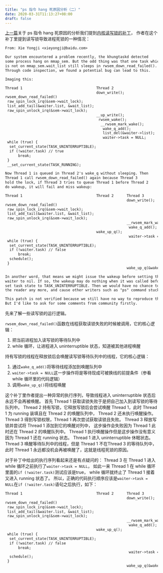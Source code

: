 ```yaml
---
title: "ps 指令 hang 死原因分析（二）"
date: 2020-03-31T11:13:27+08:00
draft: false
---
```


[上一篇](https://www.coderatwork.cn/posts/analysis-of-ps-hang-01/)关于 ps 指令 hang 死原因的分析我们提到[内核读写锁的补丁](https://lore.kernel.org/patchwork/patch/1018850/)，
作者在这个补丁里提到读写锁导致进程死锁的一种情况：

```txt
From: Xie Yongji <xieyongji@baidu.com>

Our system encountered a problem recently, the khungtaskd detected
some process hang on mmap_sem. But the odd thing was that one task which
is not on mmap_sem.wait_list still sleeps in rwsem_down_read_failed().
Through code inspection, we found a potential bug can lead to this.

Imaging this:

Thread 1                                  Thread 2
                                          down_write();
rwsem_down_read_failed()
 raw_spin_lock_irq(&sem->wait_lock);
 list_add_tail(&waiter.list, &wait_list);
 raw_spin_unlock_irq(&sem->wait_lock);
                                          __up_write();
                                           rwsem_wake();
                                            __rwsem_mark_wake();
                                             wake_q_add();
                                             list_del(&waiter->list);
                                             waiter->task = NULL;
 while (true) {
  set_current_state(TASK_UNINTERRUPTIBLE);
  if (!waiter.task) // true
      break;
 }
 __set_current_state(TASK_RUNNING);

Now Thread 1 is queued in Thread 2's wake_q without sleeping. Then
Thread 1 call rwsem_down_read_failed() again because Thread 3
hold the lock, if Thread 3 tries to queue Thread 1 before Thread 2
do wakeup, it will fail and miss wakeup:

Thread 1                                  Thread 2      Thread 3
                                                        down_write();
rwsem_down_read_failed()
 raw_spin_lock_irq(&sem->wait_lock);
 list_add_tail(&waiter.list, &wait_list);
 raw_spin_unlock_irq(&sem->wait_lock);
                                                        __rwsem_mark_wake();
                                                         wake_q_add();
                                          wake_up_q();
                                                         waiter->task = NULL;
 while (true) {
  set_current_state(TASK_UNINTERRUPTIBLE);
  if (!waiter.task) // false
      break;
  schedule();
 }
                                                        wake_up_q(&wake_q);

In another word, that means we might issue the wakeup before setting the reader
waiter to nil. If so, the wakeup may do nothing when it was called before reader
set task state to TASK_UNINTERRUPTIBLE. Then we would have no chance to wake up
the reader any more, and cause other writers such as "ps" command stuck on it.

This patch is not verified because we still have no way to reproduce the problem.
But I'd like to ask for some comments from community firstly.
```

先来了解一些读写锁的运行逻辑。

`rwsem_down_read_failed()`函数在线程获取读锁失败的时候被调用，它的核心逻辑：

1. 把当前进程加入读写锁的等待队列中
2. while 循环，让进程进入 uninterruptible 状态，知道被其他进程唤醒

持有写锁的线程在释放锁后会唤醒读写锁等待队列中的线程，它的核心逻辑：

1. 通过`wake_q_add()`将等待线程添加到唤醒队列中
2. `waiter->task = NULL`这一步操作将是等待现成可被换线的前提条件（参看 while 循环里的代码逻辑）
3. 调用`wake_up_q()`将线程唤醒

这个补丁里作者提出一种异常的执行序列，导致线程进入 uninterruptible 状态后永远不会再被唤醒。
首先 Thread 1 获取读锁失败于是把自己加入到读写锁的等待队列中。
Thread 2 持有写锁，它释放写锁后会尝试唤醒 Thread 1，此时 Thread 1 为 running 装填且在 Thread 2 的唤醒队列中，
Thread 2 还未执行唤醒操作。
Thread 3 得到写锁权限，Thread 1 再次尝试获取读锁且失败。
Thread 3 释放写锁并尝试将 Thread 1 添加到它的唤醒对列中，
这步操作会失败因为 Thread 1 此时还在 Thread 2 的唤醒队列中。
Thread 1 执行唤醒操作但是这步操作没有意义因为 Thread 1 还在 running 状态。
Thread 1 进入 uninterruptible 休眠状态。
Thread 3 唤醒等待队列中的线程，但是 Thread 1 不在Thread 3 的等待队列中，
此时 Thread 1 永远都没机会再被唤醒了，这就是线程死锁的原因。

对于补丁中给出的执行序列看起来还是有点疑问的：
Thread 3 在 Thread 1 进入 while 循环之前执行了`waiter->task = NULL`，
如此一来 Thread 1 在 while 循环里面的`if (!waiter.task)`测试应该是true，
while 循环就终止了 Thread 1 接着又进入 running 状态了。
所以，正确的代码执行顺序应该是`waiter->task = NULL`在`if (!waiter.task)`语句之后执行，如下：

```txt
Thread 1                                  Thread 2      Thread 3
                                                        down_write();
rwsem_down_read_failed()
 raw_spin_lock_irq(&sem->wait_lock);
 list_add_tail(&waiter.list, &wait_list);
 raw_spin_unlock_irq(&sem->wait_lock);
                                                        __rwsem_mark_wake();
                                                         wake_q_add();
                                          wake_up_q();
 while (true) {
  set_current_state(TASK_UNINTERRUPTIBLE);
  if (!waiter.task) // false
      break;
                                                         waiter->task = NULL;
  schedule();
 }
                                                        wake_up_q(&wake_q);
```
